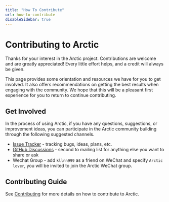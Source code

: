 ```yaml
---
title: "How To Contribute"
url: how-to-contribute
disableSidebar: true
---
```

# Contributing to Arctic

Thanks for your interest in the Arctic project. Contributions are welcome and are greatly appreciated! Every little effort helps, and a credit will always be given.

This page provides some orientation and resources we have for you to get involved. It also offers recommendations on getting the best results when engaging with the community. We hope that this will be a pleasant first experience for you to return to continue contributing.

## Get Involved

In the process of using Arctic, if you have any questions, suggestions, or improvement ideas, you can participate in the Arctic community building through the following suggested channels.

* [Issue Tracker](https://github.com/NetEase/arctic/issues) - tracking bugs, ideas, plans, etc.
* [GitHub Discussions](https://github.com/NetEase/arctic/discussions) - second to mailing list for anything else you want to share or ask
* Wechat Group - add `kllnn999` as a friend on WeChat and specify `Arctic lover`, you will be invited to join the Arctic WeChat group.

## Contributing Guide

See [Contributing](/contributing) for more details on how to contribute to Arctic.
